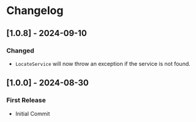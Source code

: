 # Changelog

## [1.0.8] - 2024-09-10
### Changed
- `LocateService` will now throw an exception if the service is not found.

## [1.0.0] - 2024-08-30
### First Release
- Initial Commit
